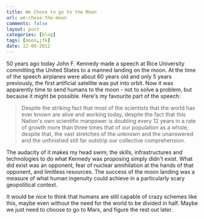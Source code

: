 ```yaml
---
title: We Chose to go to the Moon
url: we-chose-the-moon
comments: false
layout: post
categories: [blog]
tags: [moon,jfk]
date: 12-09-2012
---
```

50 years ago today John F. Kennedy made a speech at Rice University committing the United States to a manned landing on the moon. At the time of the speech airplanes were about 60 years old and only 5 years previously, the first artificial satellite was put into orbit. Now it was apparently time to send humans to the moon - not to solve a problem, but because it might be possible. Here's my favourite part of the speech:  

<blockquote>Despite the striking fact that most of the scientists that the world has ever known are alive and working today, despite the fact that this Nation's own scientific manpower is doubling every 12 years in a rate of growth more than three times that of our population as a whole, despite that, the vast stretches of the unknown and the unanswered and the unfinished still far outstrip our collective comprehension.</blockquote>

<div class="breathe"><script type="text/javascript" src="http://cdn-akm.vmixcore.com/vmixcore/js?auto_play=0&cc_default_off=1&player_name=uvp&width=730&height=573&player_id=1aa0b90d7d31305a75d7fa03bc403f5a&t=V0Ub55prG4z6v550c-CtIJi9NklVu5_5hE"></script></div>

The audacity of it makes my head swim; the skills, infrastructures and technologies to do what Kennedy was proposing simply didn't exist. What did exist was an opponent, fear of nuclear annihilation at the hands of that opponent, and limitless resources. The success of the moon landing was a measure of what human ingenuity could achieve in a particularly scary geopolitical context.

It would be nice to think that humans are still capable of crazy schemes like this, maybe even without the need for the world to be divided in half. Maybe we just need to choose to go to Mars, and figure the rest out later.